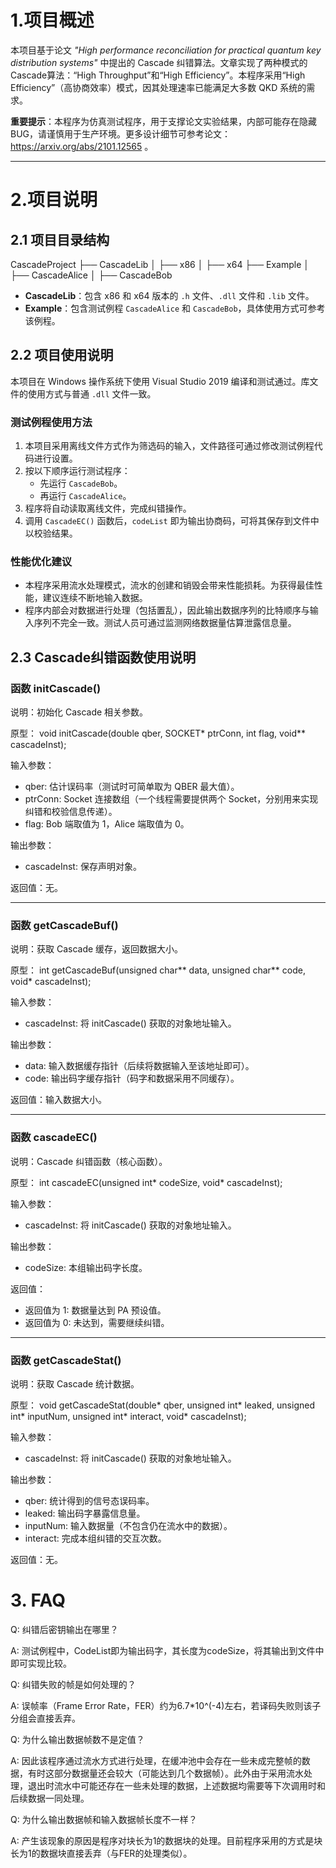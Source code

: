 # 1.项目概述

本项目基于论文 *"High performance reconciliation for practical quantum key distribution systems"* 中提出的 Cascade 纠错算法。文章实现了两种模式的Cascade算法：“High Throughput”和“High Efficiency”。本程序采用“High Efficiency”（高协商效率）模式，因其处理速率已能满足大多数 QKD 系统的需求。

**重要提示**：本程序为仿真测试程序，用于支撑论文实验结果，内部可能存在隐藏 BUG，请谨慎用于生产环境。更多设计细节可参考论文：https://arxiv.org/abs/2101.12565 。

---

# 2.项目说明

## 2.1 项目目录结构

CascadeProject 
├── CascadeLib
   │ ├── x86
   │ ├── x64
├── Example
   │ ├── CascadeAlice
   │ ├── CascadeBob
   
- **CascadeLib**：包含 x86 和 x64 版本的 `.h` 文件、`.dll` 文件和 `.lib` 文件。
- **Example**：包含测试例程 `CascadeAlice` 和 `CascadeBob`，具体使用方式可参考该例程。

## 2.2 项目使用说明

本项目在 Windows 操作系统下使用 Visual Studio 2019 编译和测试通过。库文件的使用方式与普通 `.dll` 文件一致。

### 测试例程使用方法

1. 本项目采用离线文件方式作为筛选码的输入，文件路径可通过修改测试例程代码进行设置。
2. 按以下顺序运行测试程序：
   - 先运行 `CascadeBob`。
   - 再运行 `CascadeAlice`。
3. 程序将自动读取离线文件，完成纠错操作。
4. 调用 `CascadeEC()` 函数后，`codeList` 即为输出协商码，可将其保存到文件中以校验结果。

### 性能优化建议

- 本程序采用流水处理模式，流水的创建和销毁会带来性能损耗。为获得最佳性能，建议连续不断地输入数据。
- 程序内部会对数据进行处理（包括置乱），因此输出数据序列的比特顺序与输入序列不完全一致。测试人员可通过监测网络数据量估算泄露信息量。

## 2.3 Cascade纠错函数使用说明

### 函数 initCascade()

说明：初始化 Cascade 相关参数。

原型：
void initCascade(double qber, SOCKET* ptrConn, int flag, void** cascadeInst);

输入参数：
- qber: 估计误码率（测试时可简单取为 QBER 最大值）。
- ptrConn: Socket 连接数组（一个线程需要提供两个 Socket，分别用来实现纠错和校验信息传递）。
- flag: Bob 端取值为 1，Alice 端取值为 0。

输出参数：
- cascadeInst: 保存声明对象。

返回值：无。

---

### 函数 getCascadeBuf()

说明：获取 Cascade 缓存，返回数据大小。

原型：
int getCascadeBuf(unsigned char** data, unsigned char** code, void* cascadeInst);

输入参数：
- cascadeInst: 将 initCascade() 获取的对象地址输入。

输出参数：
- data: 输入数据缓存指针（后续将数据输入至该地址即可）。
- code: 输出码字缓存指针（码字和数据采用不同缓存）。

返回值：输入数据大小。

---

### 函数 cascadeEC()

说明：Cascade 纠错函数（核心函数）。

原型：
int cascadeEC(unsigned int* codeSize, void* cascadeInst);

输入参数：
- cascadeInst: 将 initCascade() 获取的对象地址输入。

输出参数：
- codeSize: 本组输出码字长度。

返回值：
- 返回值为 1: 数据量达到 PA 预设值。
- 返回值为 0: 未达到，需要继续纠错。

---

### 函数 getCascadeStat()

说明：获取 Cascade 统计数据。

原型：
void getCascadeStat(double* qber, unsigned int* leaked, unsigned int* inputNum, unsigned int* interact, void* cascadeInst);

输入参数：
- cascadeInst: 将 initCascade() 获取的对象地址输入。

输出参数：
- qber: 统计得到的信号态误码率。
- leaked: 输出码字暴露信息量。
- inputNum: 输入数据量（不包含仍在流水中的数据）。
- interact: 完成本组纠错的交互次数。

返回值：无。

# 3. FAQ

Q: 纠错后密钥输出在哪里？

A: 测试例程中，CodeList即为输出码字，其长度为codeSize，将其输出到文件中即可实现比较。

Q: 纠错失败的帧是如何处理的？

A: 误帧率（Frame Error Rate，FER）约为6.7*10^(-4)左右，若译码失败则该子分组会直接丢弃。

Q: 为什么输出数据帧数不是定值？

A: 因此该程序通过流水方式进行处理，在缓冲池中会存在一些未成完整帧的数据，有时这部分数据量还会较大（可能达到几个数据帧）。此外由于采用流水处理，退出时流水中可能还存在一些未处理的数据，上述数据均需要等下次调用时和后续数据一同处理。

Q: 为什么输出数据帧和输入数据帧长度不一样？

A: 产生该现象的原因是程序对块长为1的数据块的处理。目前程序采用的方式是块长为1的数据块直接丢弃（与FER的处理类似）。
